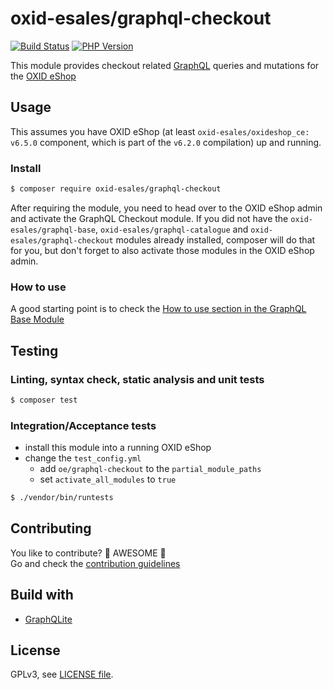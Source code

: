 # oxid-esales/graphql-checkout

[![Build Status](https://travis-ci.com/OXID-eSales/graphql-checkout-module.svg?branch=master)](https://travis-ci.com/OXID-eSales/graphql-checkout-module)
[![PHP Version](https://flat.badgen.net/packagist/php/OXID-eSales/graphql-checkout/?cache=300&scale=1.1)](https://github.com/oxid-esales/graphql-checkout-module)

This module provides checkout related [GraphQL](https://www.graphql.org) queries and mutations for the [OXID eShop](https://www.oxid-esales.com/)

## Usage

This assumes you have OXID eShop (at least `oxid-esales/oxideshop_ce: v6.5.0` component, which is part of the `v6.2.0` compilation) up and running.

### Install

```bash
$ composer require oxid-esales/graphql-checkout
```

After requiring the module, you need to head over to the OXID eShop admin and activate the GraphQL Checkout module. If
you did not have the `oxid-esales/graphql-base`, `oxid-esales/graphql-catalogue` and `oxid-esales/graphql-checkout` modules already installed, composer
will do that for you, but don't forget to also activate those modules in the OXID eShop admin.

### How to use

A good starting point is to check the [How to use section in the GraphQL Base Module](https://github.com/OXID-eSales/graphql-base-module/#how-to-use)

## Testing

### Linting, syntax check, static analysis and unit tests

```bash
$ composer test
```

### Integration/Acceptance tests

- install this module into a running OXID eShop
- change the `test_config.yml`
  - add `oe/graphql-checkout` to the `partial_module_paths`
  - set `activate_all_modules` to `true`

```bash
$ ./vendor/bin/runtests
```

## Contributing

You like to contribute? 🙌 AWESOME 🙌\
Go and check the [contribution guidelines](CONTRIBUTING.md)

## Build with

- [GraphQLite](https://graphqlite.thecodingmachine.io/)

## License

GPLv3, see [LICENSE file](LICENSE).
